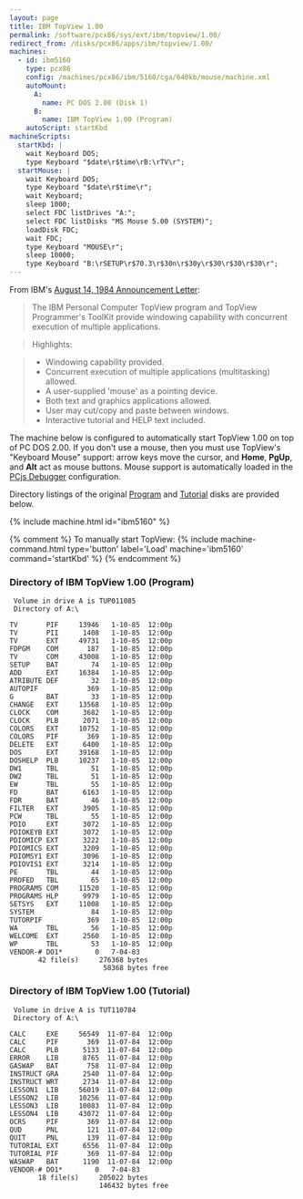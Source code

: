 ```yaml
---
layout: page
title: IBM TopView 1.00
permalink: /software/pcx86/sys/ext/ibm/topview/1.00/
redirect_from: /disks/pcx86/apps/ibm/topview/1.00/
machines:
  - id: ibm5160
    type: pcx86
    config: /machines/pcx86/ibm/5160/cga/640kb/mouse/machine.xml
    autoMount:
      A:
        name: PC DOS 2.00 (Disk 1)
      B:
        name: IBM TopView 1.00 (Program)
    autoScript: startKbd
machineScripts:
  startKbd: |
    wait Keyboard DOS;
    type Keyboard "$date\r$time\rB:\rTV\r";
  startMouse: |
    wait Keyboard DOS;
    type Keyboard "$date\r$time\r";
    wait Keyboard;
    sleep 1000;
    select FDC listDrives "A:";
    select FDC listDisks "MS Mouse 5.00 (SYSTEM)";
    loadDisk FDC;
    wait FDC;
    type Keyboard "MOUSE\r";
    sleep 10000;
    type Keyboard "B:\rSETUP\r$70.3\r$30n\r$30y\r$30\r$30\r$30\r";
---
```


From IBM's [August 14, 1984 Announcement Letter](http://www-01.ibm.com/common/ssi/ShowDoc.wss?docURL=/common/ssi/rep_ca/2/897/ENUS284-282/index.html&lang=en&request_locale=en):

> The IBM Personal Computer TopView program and TopView Programmer's ToolKit provide windowing capability with
concurrent execution of multiple applications.

> Highlights:

> - Windowing capability provided.
> - Concurrent execution of multiple applications (multitasking) allowed.
> - A user-supplied 'mouse' as a pointing device.
> - Both text and graphics applications allowed.
> - User may cut/copy and paste between windows.
> - Interactive tutorial and HELP text included.

The machine below is configured to automatically start TopView 1.00 on top of PC DOS 2.00.  If you don't use a mouse,
then you must use TopView's "Keyboard Mouse" support: arrow keys move the cursor, and **Home**, **PgUp**, and **Alt** act
as mouse buttons.  Mouse support is automatically loaded in the [PCjs Debugger](debugger/) configuration.

Directory listings of the original [Program](#directory-of-ibm-topview-100-program) and [Tutorial](#directory-of-ibm-topview-100-tutorial)
disks are provided below.

{% include machine.html id="ibm5160" %}

{% comment %}
To manually start TopView: {% include machine-command.html type='button' label='Load' machine='ibm5160' command='startKbd' %}
{% endcomment %}

### Directory of IBM TopView 1.00 (Program)

     Volume in drive A is TUP011085
     Directory of A:\

    TV       PIF     13946   1-10-85  12:00p
    TV       PII      1408   1-10-85  12:00p
    TV       EXT     49731   1-10-85  12:00p
    FDPGM    COM       187   1-10-85  12:00p
    TV       COM     43008   1-10-85  12:00p
    SETUP    BAT        74   1-10-85  12:00p
    ADD      EXT     16384   1-10-85  12:00p
    ATRIBUTE DEF        32   1-10-85  12:00p
    AUTOPIF            369   1-10-85  12:00p
    G        BAT        33   1-10-85  12:00p
    CHANGE   EXT     13568   1-10-85  12:00p
    CLOCK    COM      3682   1-10-85  12:00p
    CLOCK    PLB      2071   1-10-85  12:00p
    COLORS   EXT     10752   1-10-85  12:00p
    COLORS   PIF       369   1-10-85  12:00p
    DELETE   EXT      6400   1-10-85  12:00p
    DOS      EXT     39168   1-10-85  12:00p
    DOSHELP  PLB     10237   1-10-85  12:00p
    DW1      TBL        51   1-10-85  12:00p
    DW2      TBL        51   1-10-85  12:00p
    EW       TBL        55   1-10-85  12:00p
    FD       BAT      6163   1-10-85  12:00p
    FDR      BAT        46   1-10-85  12:00p
    FILTER   EXT      3905   1-10-85  12:00p
    PCW      TBL        55   1-10-85  12:00p
    PDIO     EXT      3072   1-10-85  12:00p
    PDIOKEYB EXT      3072   1-10-85  12:00p
    PDIOMICP EXT      3222   1-10-85  12:00p
    PDIOMICS EXT      3209   1-10-85  12:00p
    PDIOMSY1 EXT      3096   1-10-85  12:00p
    PDIOVIS1 EXT      3214   1-10-85  12:00p
    PE       TBL        44   1-10-85  12:00p
    PROFED   TBL        65   1-10-85  12:00p
    PROGRAMS COM     11520   1-10-85  12:00p
    PROGRAMS HLP      9979   1-10-85  12:00p
    SETSYS   EXT     11008   1-10-85  12:00p
    SYSTEM              84   1-10-85  12:00p
    TUTORPIF           369   1-10-85  12:00p
    WA       TBL        56   1-10-85  12:00p
    WELCOME  EXT      2560   1-10-85  12:00p
    WP       TBL        53   1-10-85  12:00p
    VENDOR-# DO1*        0   7-04-83
           42 file(s)     276368 bytes
                           58368 bytes free

### Directory of IBM TopView 1.00 (Tutorial)

     Volume in drive A is TUT110784
     Directory of A:\

    CALC     EXE     56549  11-07-84  12:00p
    CALC     PIF       369  11-07-84  12:00p
    CALC     PLB      5133  11-07-84  12:00p
    ERROR    LIB      8765  11-07-84  12:00p
    GASWAP   BAT       758  11-07-84  12:00p
    INSTRUCT GRA      2540  11-07-84  12:00p
    INSTRUCT WRT      2734  11-07-84  12:00p
    LESSON1  LIB     56019  11-07-84  12:00p
    LESSON2  LIB     10256  11-07-84  12:00p
    LESSON3  LIB     10083  11-07-84  12:00p
    LESSON4  LIB     43072  11-07-84  12:00p
    OCRS     PIF       369  11-07-84  12:00p
    QUD      PNL       121  11-07-84  12:00p
    QUIT     PNL       139  11-07-84  12:00p
    TUTORIAL EXT      6556  11-07-84  12:00p
    TUTORIAL PIF       369  11-07-84  12:00p
    WASWAP   BAT      1190  11-07-84  12:00p
    VENDOR-# DO1*        0   7-04-83
           18 file(s)     205022 bytes
                          146432 bytes free
